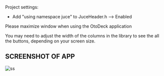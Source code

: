 Project settings:
 - Add "using namespace juce" to JuceHeader.h --> Enabled

Please maximize window when using the OtoDeck application

You may need to adjust the width of the columns in the library to see the all the buttons, 
depending on your screen size.

SCREENSHOT OF APP
----------------
![ss](https://github.com/ShanTheShan/JUCE-DJ-CPP/assets/96246152/5d23a48d-6f90-454f-a4b8-6523f032c6a2)

